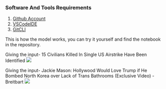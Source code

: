 ### Software And Tools Requirements

1. [Github Account](https://github.com)
2. [VSCodeIDE](https://code.visualstudio.com/)
3. [GitCLI](https://git-scm.com/book/en/v2/Getting-Started-The-Command-Line)


This is how the model works, you can try it yourself and find the notebook in the repository.

Giving the input- 15 Civilians Killed In Single US Airstrike Have Been Identified
![](https://github.com/Lak2k1/fkpred/blob/main/1.gif)


Giving the input- Jackie Mason: Hollywood Would Love Trump if He Bombed North Korea over Lack of Trans Bathrooms (Exclusive Video) - Breitbart
![](https://github.com/Lak2k1/fkpred/blob/main/2.gif)
